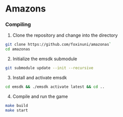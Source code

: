 # Amazons

### Compiling
1. Clone the repository and change into the directory
```sh
git clone https://github.com/foxinuni/amazonas`
cd amazonas
```

2. Initialize the emsdk submodule
```sh
git submodule update --init --recursive
```

3. Install and activate emsdk
```sh
cd emsdk && ./emsdk activate latest && cd ..
```

4. Compile and run the game
```sh
make build
make start
```